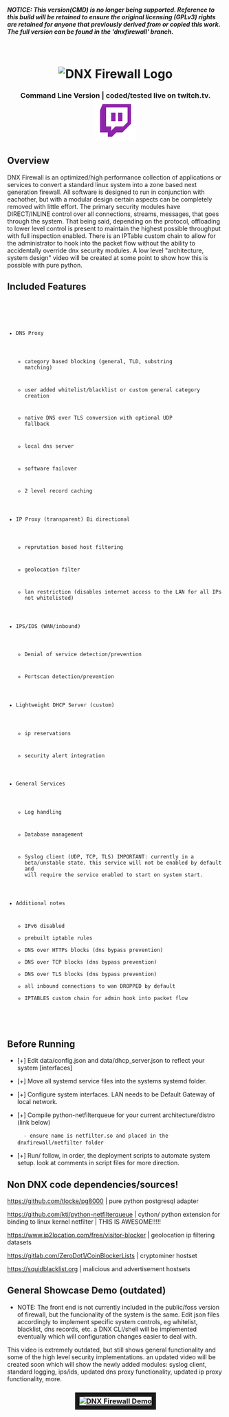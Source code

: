 <h5>NOTICE: This version(CMD) is no longer being supported. Reference to this build will be retained to ensure the original licensing (GPLv3) rights are retained for anyone that previously derived from or copied this work. The full version can be found in the 'dnxfirewall' branch.</h5>

<h1 align="center">
	<br>
	<img src="https://github.com/DOWRIGHTTV/dnxfirewall-cmd/blob/master/utils/dnxlogo_v2.png" alt="DNX Firewall Logo">
	<br>
</h1>

<h3 align="center">
	Command Line Version | coded/tested live on twitch.tv.
	<br>
	<a href="https://www.twitch.tv/dowright" target="_blank">
		<img src="https://github.com/ProHackTech/DNX-FWALL-CMD/blob/master/Readme_Social/twitch.png" alt="DOWRIGHTTV" />
	</a>
</h3>

<h2>Overview</h2>

DNX Firewall is an optimized/high performance collection of applications or services to convert a standard linux system
into a zone based next generation firewall. All software is designed to run in conjunction with eachother, but with a modular 
design certain aspects can be completely removed with little effort. The primary security modules have DIRECT/INLINE control 
over all connections, streams, messages, that goes through the system. That being said, depending on the protocol, offloading
to lower level control is present to maintain the highest possible throughput with full inspection enabled. There is an IPTable
custom chain to allow for the administrator to hook into the packet flow without the ability to accidentally override dnx security
modules. A low level "architecture, system design" video will be created at some point to show how this is possible with pure python.

<h2>Included Features</h2>

<code>
	
- DNS Proxy
	
   - category based blocking (general, TLD, substring matching)
    
   - user added whitelist/blacklist or custom general category creation
    
   - native DNS over TLS conversion with optional UDP fallback
    
   - local dns server
    
   - software failover
    
   - 2 level record caching
    
- IP Proxy (transparent) Bi directional

   - reprutation based host filtering

   - geolocation filter

   - lan restriction (disables internet access to the LAN for all IPs not whitelisted)
    
- IPS/IDS (WAN/inbound)

   - Denial of service detection/prevention

   - Portscan detection/prevention

- Lightweight DHCP Server (custom)

   - ip reservations

   - security alert integration

- General Services

   - Log handling

   - Database management

   - Syslog client (UDP, TCP, TLS) IMPORTANT: currently in a beta/unstable state.
this service will not be enabled by default and will require the service enabled to start on system start.
    
- Additional notes
   - IPv6 disabled
   - prebuilt iptable rules
   - DNS over HTTPs blocks (dns bypass prevention)
   - DNS over TCP blocks (dns bypass prevention)
   - DNS over TLS blocks (dns bypass prevention)
   - all inbound connections to wan DROPPED by default
   - IPTABLES custom chain for admin hook into packet flow
    
</code>

<h2>Before Running</h2>

- [+] Edit data/config.json and data/dhcp_server.json to reflect your system [interfaces]

- [+] Move all systemd service files into the systems systemd folder.

- [+] Configure system interfaces. LAN needs to be Default Gateway of local network.

- [+] Compile python-netfilterqueue for your current architecture/distro (link below)
        
        - ensure name is netfilter.so and placed in the dnxfirewall/netfilter folder

- [+] Run/ follow, in order, the deployment scripts to automate system setup. look at comments in script files 
for more direction.

<h2>Non DNX code dependencies/sources!</h2>

https://github.com/tlocke/pg8000 | pure python postgresql adapter

https://github.com/kti/python-netfilterqueue | cython/ python extension for binding to linux kernel netfilter | THIS IS AWESOME!!!!!

https://www.ip2location.com/free/visitor-blocker | geolocation ip filtering datasets

https://gitlab.com/ZeroDot1/CoinBlockerLists | cryptominer hostset

https://squidblacklist.org | malicious and advertisement hostsets

<h2>General Showcase Demo (outdated)</h2>

- NOTE: The front end is not currently included in the public/foss version of firewall, but the funcionality of the system 
is the same. Edit json files accordingly to implement specific system controls, eg whitelist, blacklist, dns records, etc. 
a DNX CLI/shell will be implemented eventually which will configuration changes easier to deal with.

This video is extremely outdated, but still shows general functionality and some of the high level security implementations. 
an updated video will be created soon which will show the newly added modules: syslog client, standard logging, ips/ids, 
updated dns proxy functionality, updated ip proxy functionality, more.

<h3 align="center">
	<a href="http://www.youtube.com/watch?feature=player_embedded&v=6NvRXlNjpOc" target="_blank">
		<img src="http://img.youtube.com/vi/6NvRXlNjpOc/0.jpg" alt="DNX Firewall Demo" width="480" height="360" border="10" />
	</a>
</h3>
